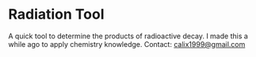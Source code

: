 Radiation Tool
=========

A quick tool to determine the products of radioactive decay. I made this a while ago to apply chemistry knowledge.
Contact: calix1999@gmail.com
